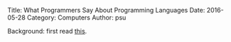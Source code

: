 Title: What Programmers Say About Programming Languages
Date: 2016-05-28
Category: Computers
Author: psu

Background: first read <a href="">this</a>.
